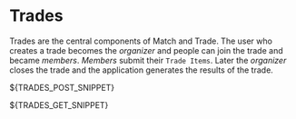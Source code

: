 Trades
======
Trades are the central components of Match and Trade. The user who creates a trade becomes the _organizer_ and people can join the trade and became _members_. _Members_ submit their `Trade Items`. Later the _organizer_ closes the trade and the application generates the results of the trade.

${TRADES_POST_SNIPPET}


${TRADES_GET_SNIPPET}
